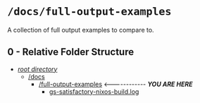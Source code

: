 # `/docs/full-output-examples`

A collection of full output examples to compare to.

## 0 - Relative Folder Structure

- [*root directory*](../../README.md)
  - [/docs](../README.md)
    - [/full-output-examples](README.md) <------------ ***YOU ARE HERE***
      - [gs-satisfactory-nixos-build.log](./gs-satisfactory-nixos-build.log)
